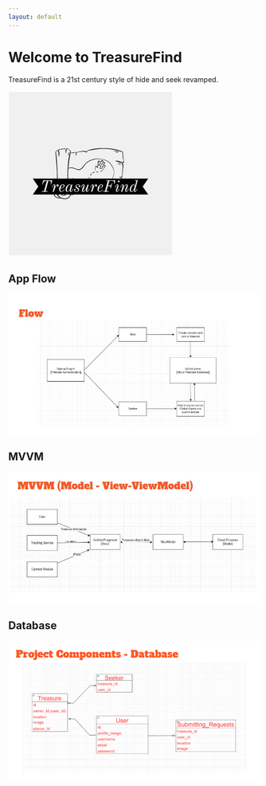 ```yaml
---
layout: default
---
```


# Welcome to TreasureFind

TreasureFind is a 21st century style of hide and seek revamped.

![Logo](https://github.com/eddyspaghette/TreasureFind/blob/gh-pages/tf_logo.JPG)


## App Flow
![Flow](https://github.com/eddyspaghette/TreasureFind/blob/gh-pages/flow.png)

## MVVM
![MVVM](https://github.com/eddyspaghette/TreasureFind/blob/gh-pages/mvvm.JPG)

## Database
![db](https://github.com/eddyspaghette/TreasureFind/blob/gh-pages/db.png)
